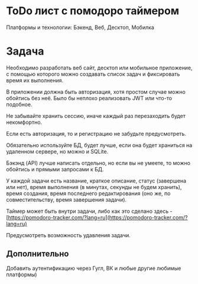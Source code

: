# ToDo лист с помодоро таймером

Платформы и технологии: Бэкенд, Веб, Десктоп, Мобилка

# Задача

Необходимо разработать веб сайт, десктоп или мобильное приложение, с помощью которого можно создавать список задач и фиксировать время их выполнения.

В приложении должна быть авторизация, хотя простом случае можно обойтись без неё. Было бы неплохо реализовать JWT или что-то подобное.

Не забывайте хранить сессию, иначе каждый раз перезаходить будет некомфортно.

Если есть авторизация, то и регистрацию не забудьте предусмотреть.

Обязательно используйте БД, будет лучше, если она будет храниться на удаленном сервере, но можно и SQLite.

Бэкэнд (API) лучше написать отдельно, но если вы не умеете, то можно обойтись и прямыми запросами к БД.

У каждой задачи есть название, краткое описание, статус (завершена или нет), время выполнения (в минутах, секунды не будем хранить), время создания, время последнего редактирования (оно же, по совместительству, время завершения задачи).

Таймер может быть внутри задачи, либо как это сделано здесь - [https://pomodoro-tracker.com/?lang=ru](https://pomodoro-tracker.com/?lang=ru)

Предусмотреть возможность удавления задачи.

## Дополнительно

Добавить аутентификацию через Гугл, ВК и любые другие любимые платформы)
